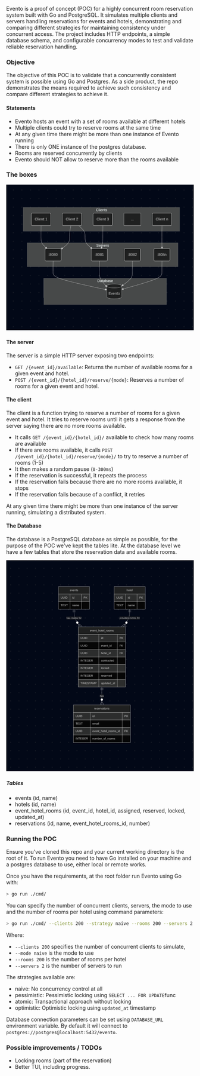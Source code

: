 Evento is a proof of concept (POC) for a highly concurrent room reservation system built with Go and PostgreSQL. It simulates multiple clients and servers handling reservations for events and hotels, demonstrating and comparing different strategies for maintaining consistency under concurrent access. The project includes HTTP endpoints, a simple database schema, and configurable concurrency modes to test and validate reliable reservation handling.

### Objective
The objective of this POC is to validate that a concurrently consistent system is possible using Go and Postgres. As a side product, the repo demonstrates the means required to achieve such consistency and compare different strategies to achieve it.

#### Statements
- Evento hosts an event with a set of rooms available at different hotels
- Multiple clients could try to reserve rooms at the same time
- At any given time there might be more than one instance of Evento running
- There is only ONE instance of the postgres database.
- Rooms are reserved concurrently by clients
- Evento should NOT allow to reserve more than the rooms available

### The boxes
[![Boxes](boxes.png)](boxes.png)

#### The server
The server is a simple  HTTP server exposing two endpoints:
- `GET /{event_id}/available`: Returns the number of available rooms for a given event and hotel.
- `POST /{event_id}/{hotel_id}/reserve/{mode}`: Reserves a number of rooms for a given event and hotel.

#### The client
The client is a function trying to reserve a number of rooms for a given event and hotel. It tries to reserve rooms until it gets a response from the server saying there are no more rooms available.

- It calls `GET /{event_id}/{hotel_id}/` available to check how many rooms are available
- If there are rooms available, it calls `POST /{event_id}/{hotel_id}/reserve/{mode}/` to try to reserve a number of rooms (1-5)
- It then makes a random pause (`0-300ms`)
- If the reservation is successful, it repeats the process
- If the reservation fails because there are no more rooms available, it stops
- If the reservation fails because of a conflict, it retries

At any given time there might be more than one instance of the server running, simulating a distributed system.

#### The Database
The database is a PostgreSQL database as simple as possible, for the purpose of the POC we've kept the tables lite. At the database level we have a few tables that store the reservation data and available rooms.

[![ERD](erd.png)](erd.png)

##### Tables
- events (id, name)
- hotels (id, name)
- event_hotel_rooms (id, event_id, hotel_id, assigned, reserved, locked, updated_at)
- reservations (id, name, event_hotel_rooms_id, number)


### Running the POC

Ensure you've cloned this repo and your current working directory is the root of it. To run Evento you need to have Go installed on your machine and a postgres database to use, either local or remote works.

Once you have the requirements, at the root folder run Evento using Go with:
```sh
> go run ./cmd/
```

You can specify the number of concurrent clients, servers, the mode to use and the number of rooms per hotel using command parameters:

```sh
> go run ./cmd/ --clients 200 --strategy naive --rooms 200 --servers 2
```

Where:
- `--clients 200` specifies the number of concurrent clients to simulate,
- `--mode naive` is the mode to use
- `--rooms 200` is the number of rooms per hotel
- `--servers 2` is the number of servers to run

The strategies available are:
- naive: No concurrency control at all
- pessimistic: Pessimistic locking using `SELECT ... FOR UPDATE`func
- atomic: Transactional approach without locking
- optimistic: Optimistic locking using `updated_at` timestamp

Database connection parameters can be set using `DATABASE_URL` environment variable. By default it will connect to `postgres://postgres@localhost:5432/evento`.

### Possible improvements / TODOs
- Locking rooms (part of the reservation)
- Better TUI, including progress.
